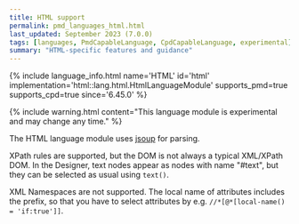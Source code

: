 ```yaml
---
title: HTML support
permalink: pmd_languages_html.html
last_updated: September 2023 (7.0.0)
tags: [languages, PmdCapableLanguage, CpdCapableLanguage, experimental]
summary: "HTML-specific features and guidance"
---
```


{% include language_info.html name='HTML' id='html' implementation='html::lang.html.HtmlLanguageModule' supports_pmd=true supports_cpd=true since='6.45.0' %}

{% include warning.html content="This language module is experimental and may change any time." %}

The HTML language module uses [jsoup](https://jsoup.org/) for parsing.

XPath rules are supported, but the DOM is not always a typical XML/XPath DOM.
In the Designer, text nodes appear as nodes with name "#text", but they can
be selected as usual using `text()`.

XML Namespaces are not supported. The local name of attributes includes the prefix,
so that you have to select attributes by e.g. `//*[@*[local-name() = 'if:true']]`.
